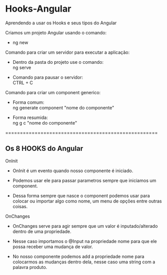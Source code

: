 # Hooks-Angular
 Aprendendo a usar os Hooks e seus tipos do Angular

Criamos um projeto Angular usando o comando: <br>
 * ng new


Comando para criar um servidor para executar a aplicação:
* Dentro da pasta do projeto use o comando: <br>
  ng serve

* Comando para pausar o servidor: <br>
  CTRL + C


Comando para criar um component generico: <br>
* Forma comum: <br>
  ng generate component "nome do componente"

* Forma resumida: <br>
  ng g c "nome do componente"

====================================================
<h2>Os 8 HOOKS do Angular</h2>

<span>OnInit</span> <br>
  * OnInit é um evento quando nosso componente é iniciado.

  * Podemos usar ele  para passar parametros sempre que iniciamos um component.

  * Dessa forma sempre que nasce o component podemos usar para colocar ou importar algo como nome, um menu de opções entre outras coisas.


<span>OnChanges</span> <br>
  * OnChanges serve para agir sempre que um valor é  inputado/alterado dentro de uma propriedade.

  * Nesse caso importamos o @Input na propriedade nome para que ele possa receber uma mudança de valor.

  * No nosso componente podemos add a propriedade nome para colocarmos as mudanças dentro dela, nesse caso uma string com a palavra produto.